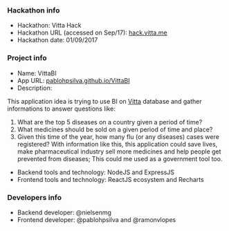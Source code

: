 ### Hackathon info

* Hackathon: Vitta Hack
* Hackathon URL (accessed on Sep/17): [hack.vitta.me](https://hack.vitta.me/)
* Hackathon date: 01/09/2017

### Project info

* Name: VittaBI
* App URL: [pablohpsilva.github.io/VittaBI](https://pablohpsilva.github.io/VittaBI)
* Description:

This application idea is trying to use BI on [Vitta](https://vitta.me) database and gather informations to answer questions like:
1. What are the top 5 diseases on a country given a period of time?
2. What medicines should be sold on a given period of time and place?
3. Given this time of the year, how many flu (or any diseases) cases were registered?
With information like this, this application could save lives, make pharmaceutical industry sell more medicines and help people get prevented from diseases; This could me used as a government tool too. 

* Backend tools and technology: NodeJS and ExpressJS
* Frontend tools and technology: ReactJS ecosystem and Recharts

### Developers info
* Backend developer: @nielsenmg
* Frontend developer: @pablohpsilva and @ramonvlopes
